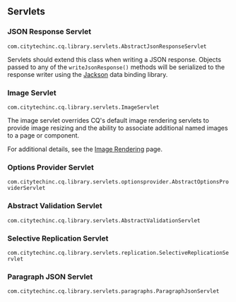 ## Servlets

### JSON Response Servlet

`com.citytechinc.cq.library.servlets.AbstractJsonResponseServlet`

Servlets should extend this class when writing a JSON response.  Objects passed to any of the `writeJsonResponse()` methods will be serialized to the response writer using the [Jackson](https://github.com/FasterXML/jackson-databind) data binding library.

### Image Servlet

`com.citytechinc.cq.library.servlets.ImageServlet`

The image servlet overrides CQ's default image rendering servlets to provide image resizing and the ability to associate additional named images to a page or component.

For additional details, see the [Image Rendering](https://github.com/Citytechinc/cq-library/wiki/Image-Rendering) page.

### Options Provider Servlet

`com.citytechinc.cq.library.servlets.optionsprovider.AbstractOptionsProviderServlet`

### Abstract Validation Servlet

`com.citytechinc.cq.library.servlets.AbstractValidationServlet`

### Selective Replication Servlet

`com.citytechinc.cq.library.servlets.replication.SelectiveReplicationServlet`

### Paragraph JSON Servlet

`com.citytechinc.cq.library.servlets.paragraphs.ParagraphJsonServlet`